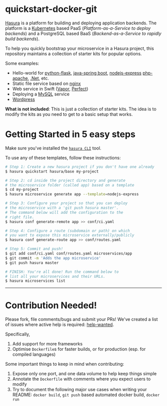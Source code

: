 # quickstart-docker-git

[Hasura](https://hasura.io) is a platform for building and deploying application backends. The platform is a [Kubernetes](https://kubernetes.io) based PaaS (*Platform-as-a-Service to deploy backends*) and a PostgreSQL based BaaS (*Backend-as-a-Service to rapidly build backends*).

To help you quickly bootstrap your microservice in a Hasura project, this repository maintains a collection of starter kits for popular options.

Some examples:
- Hello-world for [python-flask](https://github.com/hasura/quickstart-docker-git/tree/master/python-flask), [java-spring boot](https://github.com/hasura/quickstart-docker-git/tree/master/java-spring-boot), [nodejs-express](https://github.com/hasura/quickstart-docker-git/tree/master/nodejs-express) [php-apache](https://github.com/hasura/quickstart-docker-git/tree/master/php-apache), [.Net](https://github.com/hasura/quickstart-docker-git/tree/master/csharp-aspnet), etc.
- Static file service based on [nginx](https://github.com/hasura/quickstart-docker-git/tree/master/nginx)
- Web service in Swift ([Vapor](https://github.com/hasura/quickstart-docker-git/tree/master/swift-vapor), [Perfect](https://github.com/hasura/quickstart-docker-git/tree/master/swift-perfect))
- Deploying a [MySQL](https://github.com/hasura/quickstart-docker-git/tree/master/mysql) service
- [Wordpress](https://github.com/hasura/quickstart-docker-git/tree/master/wordpress)

**What is not included**: This is just a collection of starter kits. The idea is to modify the kits as you need to get to a basic setup that works.

# Getting Started in 5 easy steps

Make sure you've installed the [`hasura CLI`](https://docs.hasura.io/0.15/manual/install-hasura-cli.html) tool.

To use any of these templates, follow these instructions:

```bash
# Step 1: Create a new hasura project if you don't have one already
$ hasura quickstart hasura/base my-project

# Step 2: cd inside the project directory and generate
# the microservice folder (called app) based on a template
$ cd my-project
$ hasura microservice generate app --template=nodejs-express

# Step 3: Configure your project so that you can deploy
# the microservice with a 'git push hasura master'.
# The command below will add the configuration to the
# right file.
$ hasura conf generate-remote app >> conf/ci.yaml

# Step 4: Configure a route (subdomain or path) on which
# you want to expose this microservice externally/publicly
$ hasura conf generate-route app >> conf/routes.yaml

# Step 5: Commit and push!
$ git add conf/ci.yaml conf/routes.yaml microservices/app
$ git commit -m 'Adds the app microservice'
$ git push hasura master

# FINISH: You're all done! Run the command below to
# list all your microservices and their URLs.
$ hasura microservices list
```

-------------

# Contribution Needed!

Please fork, file comments/bugs and submit your PRs!  We've created a list of
issues where active help is required:
[help-wanted](https://github.com/hasura/quickstart-docker-git/issues?q=is%3Aissue+is%3Aopen+label%3Ahelp-wanted).

Specifically,

1. Add support for more frameworks
2. Optimise ``Dockerfile``s for faster builds, or for production (esp. for compiled languages)

Some important things to keep in mind when contributing:

1. Expose only one port, and one data volume to help keep things simple
2. Annotate the ``Dockerfile`` with comments where you expect users to modify
3. Try to document the following major use cases when writing your README: ``docker build``, ``git push`` based automated docker build, ``docker run``
